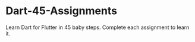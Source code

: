 # Dart-45-Assignments
Learn Dart for Flutter in 45 baby steps. Complete each assignment to learn it.
